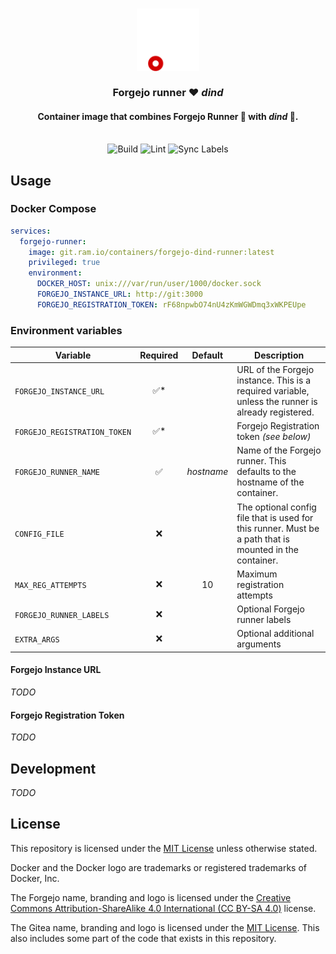 <h3 align="center">
  <img src="assets/forgejo-animated.png" alt="Forgejo" width="100">
  <br/><br/>
  Forgejo runner ❤️ <i>dind</i>
</h3>

<h4 align="center">
  Container image that combines Forgejo Runner 🏃 with <i><abbr="Docker-in-Docker">dind</a></i> 🐳.
</h4>

<p align="center">
  <br/>
  <img src="https://git.ram.io/containers/forgejo-runner-dind/actions/workflows/build.yaml/badge.svg" alt="Build" title="Build status">
  <img src="https://git.ram.io/containers/forgejo-runner-dind/actions/workflows/lint.yaml/badge.svg" alt="Lint" title="Lint status">
  <img src="https://git.ram.io/containers/forgejo-runner-dind/actions/workflows/sync-labels.yaml/badge.svg" alt="Sync Labels" title="Label Sync result">
</p>

## Usage

### Docker Compose

```yaml
services:
  forgejo-runner:
    image: git.ram.io/containers/forgejo-dind-runner:latest
    privileged: true
    environment:
      DOCKER_HOST: unix:///var/run/user/1000/docker.sock
      FORGEJO_INSTANCE_URL: http://git:3000
      FORGEJO_REGISTRATION_TOKEN: rF68npwbO74nU4zKmWGWDmq3xWKPEUpe
```

### Environment variables

| Variable                     | Required |  Default   | Description                                                                                             |
| ---------------------------- | :------: | :--------: | ------------------------------------------------------------------------------------------------------- |
| `FORGEJO_INSTANCE_URL`       |   ✅*    |            | URL of the Forgejo instance. This is a required variable, unless the runner is already registered.      |
| `FORGEJO_REGISTRATION_TOKEN` |   ✅*    |            | Forgejo Registration token _(see below)_                                                                |
| `FORGEJO_RUNNER_NAME`        |    ✅    | _hostname_ | Name of the Forgejo runner. This defaults to the hostname of the container.                             |
| `CONFIG_FILE`                |    ❌    |            | The optional config file that is used for this runner. Must be a path that is mounted in the container. |
| `MAX_REG_ATTEMPTS`           |    ❌    |     10     | Maximum registration attempts                                                                           |
| `FORGEJO_RUNNER_LABELS`      |    ❌    |            | Optional Forgejo runner labels                                                                          |
| `EXTRA_ARGS`                 |    ❌    |            | Optional additional arguments                                                                           |

#### Forgejo Instance URL

_TODO_

#### Forgejo Registration Token

_TODO_

## Development

_TODO_

## License

This repository is licensed under the [MIT License](LICENSE.md) unless otherwise stated.

Docker and the Docker logo are trademarks or registered trademarks of Docker, Inc.

The Forgejo name, branding and logo is licensed under the [Creative Commons Attribution-ShareAlike 4.0 International (CC BY-SA 4.0)](https://creativecommons.org/licenses/by-sa/4.0/) license. 

The Gitea name, branding and logo is licensed under the [MIT License](https://github.com/go-gitea/gitea/blob/main/LICENSE). This also includes some part of the code that exists in this repository.
